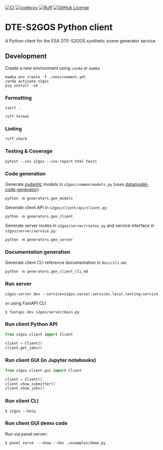 [![CI](https://github.com/s2gos-dev/s2gos-client/actions/workflows/tests.yml/badge.svg)](https://github.com/s2gos-dev/s2gos-client/actions/workflows/tests.yml)
[![codecov](https://codecov.io/gh/s2gos-dev/s2gos-client/graph/badge.svg?token=GVKuJao97t)](https://codecov.io/gh/s2gos-dev/s2gos-client)
[![Ruff](https://img.shields.io/endpoint?url=https://raw.githubusercontent.com/charliermarsh/ruff/main/assets/badge/v0.json)](https://github.com/charliermarsh/ruff)
[![GitHub License](https://img.shields.io/github/license/s2gos-dev/s2gos-client)](https://github.com/s2gos-dev/s2gos-client)

# DTE-S2GOS Python client

A Python client for the ESA DTE-S2GOS synthetic scene generator service

## Development

Create a new environment using `conda` or `mamba`

```commandline
mamba env create -f ./environment.yml 
conda activate s2gos
pip install -ve . 
```
### Formatting

```commandline
isort .
```

```commandline
ruff format 
```

### Linting

```commandline
ruff check
```

### Testing & Coverage

```commandline
pytest --cov s2gos --cov-report html tests
```

### Code generation

Generate [pydantic](https://docs.pydantic.dev/) models in `s2gos/common/models.py` 
(uses [datamodel-code-generator](https://koxudaxi.github.io/datamodel-code-generator/)):

```commandline
python -m generators.gen_models
```

Generate client API in `s2gos/client/api/client.py`:

```commandline
python -m generators.gen_client
```

Generate server routes in `s2gos/server/routes.py` and 
service interface in `s2gos/server/service.py`:

```commandline
python -m generators.gen_server
```

### Documentation generation

Generate client CLI reference documentation in `docs/cli.md`:

```commandline
python -m generators.gen_client_cli_md
```

### Run server

```commandline
s2gos-server dev --service=s2gos.server.services.local.testing:service
```

or using FastAPI CLI

```commandline
$ fastapi dev s2gos/server/main.py
```

### Run client Python API

```python
from s2gos.client import Client

client = Client()
client.get_jobs()
```

### Run client GUI (in Jupyter notebooks)

```python
from s2gos.client.gui import Client

client = Client()
client.show_submitter()
client.show_jobs()
```

### Run client CLI

```commandline
$ s2gos --help
```

### Run client GUI demo code 

Run via panel server:

```commandline
$ panel serve  --show --dev ./examples/demo.py
```

